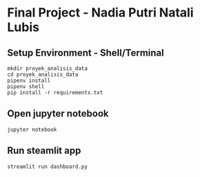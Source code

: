 # Final Project - Nadia Putri Natali Lubis


## Setup Environment - Shell/Terminal
```
mkdir proyek_analisis_data
cd proyek_analisis_data
pipenv install
pipenv shell
pip install -r requirements.txt
```

## Open jupyter notebook
```
jupyter notebook
```

## Run steamlit app
```
streamlit run dashboard.py
```
